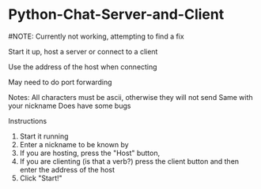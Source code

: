 # Python-Chat-Server-and-Client
#NOTE: Currently not working, attempting to find a fix

Start it up, host a server or connect to a client

Use the address of the host when connecting

May need to do port forwarding


Notes:
All characters must be ascii, otherwise they will not send
Same with your nickname
Does have some bugs

Instructions  
1. Start it running  
2. Enter a nickname to be known by  
3. If you are hosting, press the "Host" button,   
4. If you are clienting (is that a verb?) press the client button and then enter the address of the host  
5. Click "Start!"  
